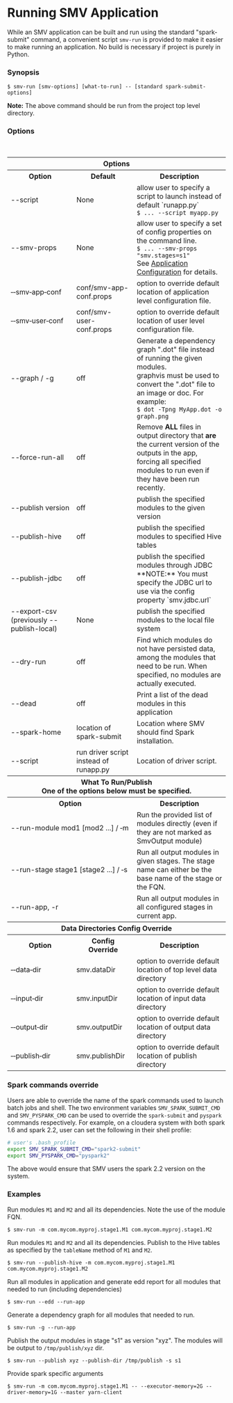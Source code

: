 # Running SMV Application

While an SMV application can be built and run using the standard "spark-submit" command,
a convenient script `smv-run` is provided to make it easier to make running an application. No build is necessary if project is purely in Python.

### Synopsis
```shell
$ smv-run [smv-options] [what-to-run] -- [standard spark-submit-options]
```

**Note:**  The above command should be run from the project top level directory.

### Options
<br>
<table>

<tr>
<th colspan="3">Options</th>
</tr>

<tr>
<th>Option</th>
<th>Default</th>
<th>Description</th>
</tr>

<tr>
<td>--script</td>
<td>None</td>
<td>allow user to specify a script to launch instead of default `runapp.py`
<br>
<code>$ ... --script myapp.py</code>
</td>
</tr>

<tr>
<td>--smv-props</td>
<td>None</td>
<td>allow user to specify a set of config properties on the command line.
<br>
<code>$ ... --smv-props "smv.stages=s1"</code>
<br>
See <a href="app_config.md">Application Configuration</a> for details.
</td>
</tr>

<tr>
<td>&#8209;&#8209;smv&#8209;app&#8209;conf</td>
<td>conf/smv-app-conf.props</td>
<td>option to override default location of application level configuration file.</td>
</tr>

<tr>
<td>&#8209;&#8209;smv&#8209;user&#8209;conf</td>
<td>conf/smv-user-conf.props</td>
<td>option to override default location of user level configuration file.</td>
</tr>

<tr>
<td>--graph / -g</td>
<td>off</td>
<td>Generate a dependency graph ".dot" file instead of running the given modules.<br>
graphvis must be used to convert the ".dot" file to an image or doc.  For example:<br>
<code>$ dot -Tpng MyApp.dot -o graph.png</code>
</td>
</tr>

<tr>
<td>--force-run-all</td>
<td>off</td>
<td>Remove <b>ALL</b> files in output directory that <b>are</b> the  current version of the outputs in the app, forcing all specified modules to run even if they have been run recently.
</tr>

<tr>
<td>--publish version</td>
<td>off</td>
<td>publish the specified modules to the given version</td>
</tr>

<tr>
<td>--publish-hive</td>
<td>off</td>
<td>publish the specified modules to specified Hive tables</td>
</tr>

<tr>
<td>--publish-jdbc</td>
<td>off</td>
<td>
publish the specified modules through JDBC
**NOTE:** You must specify the JDBC url to use via the config property `smv.jdbc.url`
</td>
</tr>

<tr>
<td>--export-csv (previously --publish-local)</td>
<td>None</td>
<td>
publish the specified modules to the local file system
</td>
</tr>

<tr>
<td>--dry-run </td>
<td>off</td>
<td>Find which modules do not have persisted data, among the modules that need to be run. When specified, no modules are actually executed.
</td>
</tr>

<tr>
<td>--dead</td>
<td>off</td>
<td>Print a list of the dead modules in this application
</td>
</tr>

<tr>
<td>--spark-home</td>
<td>location of spark-submit</td>
<td>Location where SMV should find Spark installation.
</td>
</tr>

<tr>
<td>--script</td>
<td>run driver script instead of runapp.py</td>
<td>Location of driver script.
</td>
</tr>

<tr>
<th colspan="3">What To Run/Publish
<br>
One of the options below must be specified.
</th>
</tr>

<tr>
<th colspan="2">Option</th>
<th>Description</th>
</tr>

<tr>
<td colspan="2">--run-module mod1 [mod2 ...] / &#8209;m</td>
<td>Run the provided list of modules directly (even if they are not marked as SmvOutput module)
</td>
</tr>

<tr>
<td colspan="2">--run-stage stage1 [stage2 ...] / &#8209;s</td>
<td>Run all output modules in given stages.  The stage name can either be the base name of the stage or the FQN.
</td>
</tr>

<tr>
<td colspan="2">--run-app, -r </td>
<td>Run all output modules in all configured stages in current app.
</td>
</tr>

<tr>
<th colspan="3">Data Directories Config Override</th>
</tr>

<tr>
<th>Option</th>
<th>Config<br>Override</th>
<th>Description</th>
</tr>

<tr>
<td>&#8209;&#8209;data&#8209;dir</td>
<td>smv.dataDir</td>
<td>option to override default location of top level data directory</td>
</tr>

<tr>
<td>&#8209;&#8209;input&#8209;dir</td>
<td>smv.inputDir</td>
<td>option to override default location of input data directory</td>
</tr>

<tr>
<td>&#8209;&#8209;output&#8209;dir</td>
<td>smv.outputDir</td>
<td>option to override default location of output data directory</td>
</tr>

<tr>
<td>&#8209;&#8209;publish&#8209;dir</td>
<td>smv.publishDir</td>
<td>option to override default location of publish directory</td>
</tr>

</table>

### Spark commands override
Users are able to override the name of the spark commands used to launch batch jobs and shell.  The two environment variables `SMV_SPARK_SUBMIT_CMD` and `SMV_PYSPARK_CMD` can be used to override the `spark-submit` and `pyspark` commands respectively.
For example, on a cloudera system with both spark 1.6 and spark 2.2, user can set the following in their shell profile:
```bash
# user's .bash_profile
export SMV_SPARK_SUBMIT_CMD="spark2-submit"
export SMV_PYSPARK_CMD="pyspark2"
```

The above would ensure that SMV users the spark 2.2 version on the system.

### Examples
Run modules `M1` and `M2` and all its dependencies.  Note the use of the module FQN.
```shell
$ smv-run -m com.mycom.myproj.stage1.M1 com.mycom.myproj.stage1.M2
```

Run modules `M1` and `M2` and all its dependencies. Publish to the Hive tables as specified
by the `tableName` method of `M1` and `M2`.
```shell
$ smv-run --publish-hive -m com.mycom.myproj.stage1.M1 com.mycom.myproj.stage1.M2
```

Run all modules in application and generate edd report for all modules that needed to run (including dependencies)
```shell
$ smv-run --edd --run-app
```

Generate a dependency graph for all modules that needed to run.
```shell
$ smv-run -g --run-app
```

Publish the output modules in stage "s1" as version "xyz".  The modules will be output to `/tmp/publish/xyz` dir.
```shell
$ smv-run --publish xyz --publish-dir /tmp/publish -s s1
```

Provide spark specific arguments
```shell
$ smv-run -m com.mycom.myproj.stage1.M1 -- --executor-memory=2G --driver-memory=1G --master yarn-client
```
